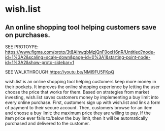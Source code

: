 # wish.list
An online shopping tool helping customers save on purchases.
--
SEE PROTOYPE: https://www.figma.com/proto/3t8AIhwqbMzjQnF0oxH6nR/Untitled?node-id=1%3A2&scaling=scale-down&page-id=0%3A1&starting-point-node-id=1%3A2&show-proto-sidebar=1

SEE WALKTHROUGH:https://youtu.be/NMI9FU5FKpQ

wish.list is an online shopping tool helping customers keep more money in their pockets. It improves the online shopping experience by letting the user choose the price that works for them. Based on strategies from market investing, wish.list saves customers money by implementing a buy limit into every online purchase. First, customers sign up with wish.list and link a form of payment to their secure account. Then, customers browse for an item and choose a buy limit: the maximum price they are willing to pay. If the item price ever falls to/below the buy limit, then it will be automatically purchased and delivered to the customer.
